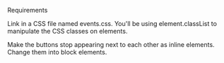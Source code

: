 Requirements

<!--There is sample HTML file content below so create an index.html for it and place the content in the body tag.-->

<!--Link in a JavaScript file named events.js.-->

Link in a CSS file named events.css. You'll be using element.classList to manipulate the CSS classes on elements.

<!--Output target is the output-target element.-->

<!--When any section is clicked the output target text should be "You clicked on the {text of the section} section"-->

<!--When the mouse is over the h1 tag, the output element should contain the text "You moved your mouse over the header".-->

<!--
When the mouse leaves the h1 tag, the output element should contain the text "You left me!!".

When you type characters into the input field, the output element should mirror the text in the input field.
-->

<!--When you click the "Add color" button, the guinea-pig element's text color should change to blue.-->

<!--When you click the "Hulkify" button, the guinea-pig element's font size should become much larger.-->

<!--When you click the "Capture it" button, the guinea-pig element should have a border added to it.-->

<!--When you click the "Rounded" button, the guinea-pig element's border should become rounded.-->

<!--The first section's text should be bold.-->

<!--The last section's text should be bold and italicized.-->

Make the buttons stop appearing next to each other as inline elements. Change them into block elements.
